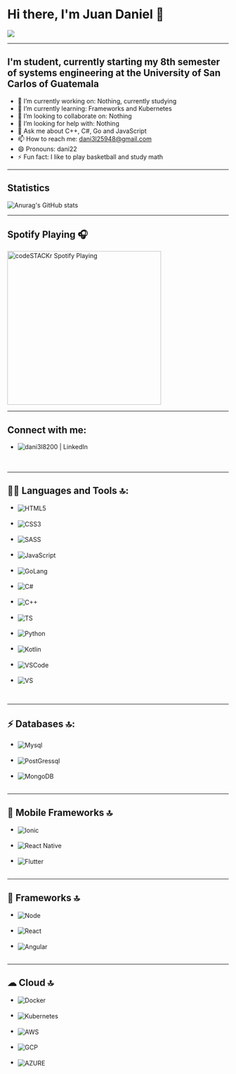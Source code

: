 # Hi there, I'm Juan Daniel 👋


![](https://komarev.com/ghpvc/?username=dani3l8200&color=green)

---
<!--
**dani3l8200/dani3l8200** is a ✨ _special_ ✨ repository because its `README.md` (this file) appears on your GitHub profile.

Here are some ideas to get you started:
-->
## I'm student, currently starting my 8th semester of systems engineering at the University of San Carlos of Guatemala

- 🔭 I’m currently working on: Nothing, currently studying
- 🌱 I’m currently learning: Frameworks and Kubernetes
- 👯 I’m looking to collaborate on: Nothing
- 🤔 I’m looking for help with: Nothing
- 💬 Ask me about C++, C#, Go and JavaScript
- 📫 How to reach me: dani3l25948@gmail.com
- 😄 Pronouns: dani22
- ⚡ Fun fact: I like to play basketball and study math

---

## Statistics

![Anurag's GitHub stats](https://github-readme-stats.vercel.app/api?username=dani3l8200&show_icons=true&theme=synthwave)

---

## Spotify Playing 🎧

[<img src="https://spotify-listen-ruddy.vercel.app/api/spotify" alt="codeSTACKr Spotify Playing" width="350" />](https://open.spotify.com/user/b5s49nnneyb69rd99dhd982x2)

---

## Connect with me:


<ul style='margin-top: 10px'>
<li>

 [<img align="left" alt="dani3l8200 | LinkedIn" src="https://img.shields.io/badge/LinkedIn-0077B5?style=for-the-badge&logo=linkedin&logoColor=white" />][linkedin]


</li> 

</ul>


<br />

---

## 👩‍💻 Languages and Tools 🔝:
<ul style='margin-top: 10px'>
<li><img align="center" alt="HTML5" src="https://img.shields.io/badge/HTML5-E34F26?style=for-the-badge&logo=html5&logoColor=white"/> </li> 
<br />
<li><img align="center" alt="CSS3" src="https://img.shields.io/badge/CSS3-1572B6?style=for-the-badge&logo=css3&logoColor=white" /></li> 
<br />
<li><img align="center" alt="SASS" src="https://img.shields.io/badge/Sass-CC6699?style=for-the-badge&logo=sass&logoColor=white" /></li> 
<br />
<li><img align="center" alt="JavaScript" src="https://img.shields.io/badge/JavaScript-F7DF1E?style=for-the-badge&logo=javascript&logoColor=black" /></li> 
<br />
<li><img align="center" alt="GoLang" src="https://img.shields.io/badge/Go-00ADD8?style=for-the-badge&logo=go&logoColor=white" /></li> 
<br />
<li><img align="center" alt="C#" src="https://img.shields.io/badge/C%23-239120?style=for-the-badge&logo=c-sharp&logoColor=white" /></li> 
<br />
<li><img align="center" alt="C++" src="https://img.shields.io/badge/C%2B%2B-00599C?style=for-the-badge&logo=c%2B%2B&logoColor=white" /></li> 
<br />
<li><img align="center" alt="TS" src="https://img.shields.io/badge/TypeScript-007ACC?style=for-the-badge&logo=typescript&logoColor=white" /></li> 
<br />
<li><img align="center" alt="Python" src="https://img.shields.io/badge/Python-3776AB?style=for-the-badge&logo=python&logoColor=white" /></li> 
<br />
<li><img align="center" alt="Kotlin" src="https://img.shields.io/badge/Kotlin-0095D5?&style=for-the-badge&logo=kotlin&logoColor=white" /></li> 
<br />
<li><img align="center" alt="VSCode" src="https://img.shields.io/badge/Visual_Studio_Code-0078D4?style=for-the-badge&logo=visual%20studio%20code&logoColor=white" /></li> 
<br />
<li><img align="center" alt="VS" src="https://img.shields.io/badge/Visual_Studio_2019-5C2D91?style=for-the-badge&logo=visual%20studio&logoColor=white" /></li> 
</ul>


<br />

---

## ⚡ Databases 🔝:

<ul style='margin-top: 10px'>
<li>
<img align="center" alt="Mysql" src="https://img.shields.io/badge/MySQL-00000F?style=for-the-badge&logo=mysql&logoColor=white"/>
</li>
<br />
<li>
<img align="center" alt="PostGressql" src="https://img.shields.io/badge/PostgreSQL-316192?style=for-the-badge&logo=postgresql&logoColor=white"/>
</li>
<br />
<li>
<img align="center" alt="MongoDB" src="https://img.shields.io/badge/MongoDB-4EA94B?style=for-the-badge&logo=mongodb&logoColor=white"/>
</li>
<br />
</ul>



---

## 📱 Mobile Frameworks 🔝
<ul style='margin-top: 10px'>
<li>
<img align="center" alt="Ionic" src="https://img.shields.io/badge/Ionic-3880FF?style=for-the-badge&logo=ionic&logoColor=white"/>
</li>
<br />
<li>
<img align="center" alt="React Native" src="https://img.shields.io/badge/React_Native-20232A?style=for-the-badge&logo=react&logoColor=61DAFB"/>
</li>
<br />
<li>
<img align="center" alt="Flutter" src="https://img.shields.io/badge/Flutter-02569B?style=for-the-badge&logo=flutter&logoColor=white"/>
</li>
<br />
</ul>


---

## 🚀 Frameworks 🔝
<ul style='margin-top: 10px'>
<li>
<img align="center" alt="Node" src="https://img.shields.io/badge/Node.js-43853D?style=for-the-badge&logo=node-dot-js&logoColor=white"/>
</li>
<br />
<li>
<img align="center" alt="React" src="https://img.shields.io/badge/React-20232A?style=for-the-badge&logo=react&logoColor=61DAFB"/>
</li>
<br />
<li>
<img align="center" alt="Angular" src="https://img.shields.io/badge/Angular-DD0031?style=for-the-badge&logo=angular&logoColor=white"/>
</li>
<br />
</ul>

---

## ☁ Cloud 🔝
<ul style='margin-top: 10px'>
<li>
<img align="center" alt="Docker" src="https://img.shields.io/badge/Docker-2CA5E0?style=for-the-badge&logo=docker&logoColor=white"/>
</li>
<br />
<li>
<img align="center" alt="Kubernetes" src="https://img.shields.io/badge/kubernetes-326ce5.svg?&style=for-the-badge&logo=kubernetes&logoColor=white"/>
</li>
<br />
<li>
<img align="center" alt="AWS" src="https://img.shields.io/badge/Amazon_AWS-232F3E?style=for-the-badge&logo=amazon-aws&logoColor=white"/>
</li>
<br />
<li>
<img align="center" alt="GCP" src="https://img.shields.io/badge/Google_Cloud-4285F4?style=for-the-badge&logo=google-cloud&logoColor=white"/>
</li>
<br />
<li>
<img align="center" alt="AZURE" src="https://img.shields.io/badge/microsoft%20azure-0089D6?style=for-the-badge&logo=microsoft-azure&logoColor=white"/>
</li>
<br />
</ul>






[linkedin]: https://linkedin.com/in/juan-daniel-enrique-roman-barrientos-507197208/
[GMAIL]: dani3l25948@gmail.com

